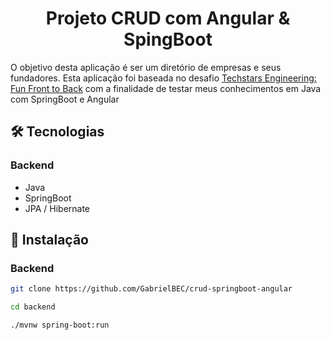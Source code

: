 <h1 align="center">Projeto CRUD com Angular & SpingBoot</h1>

O objetivo desta aplicação é ser um diretório de empresas e seus fundadores. Esta aplicação foi baseada no desafio [Techstars Engineering: Fun Front to Back](https://github.com/techstars/full-stack-challenge) com a finalidade de testar meus conhecimentos em Java com SpringBoot e Angular



## :hammer_and_wrench: Tecnologias

### Backend

* Java
* SpringBoot
* JPA / Hibernate



## :rocket: Instalação

### Backend

```bash
git clone https://github.com/GabrielBEC/crud-springboot-angular

cd backend

./mvnw spring-boot:run
```